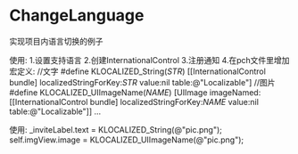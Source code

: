# ChangeLanguage

实现项目内语言切换的例子

使用:
1.设置支持语言
2.创建InternationalControl
3.注册通知
4.在pch文件里增加宏定义:
//文字
#define KLOCALIZED_String(_STR_) [[InternationalControl bundle] localizedStringForKey:_STR_ value:nil table:@"Localizable"]
//图片
#define KLOCALIZED_UIImageName(_NAME_) [UIImage imageNamed:[[InternationalControl bundle] localizedStringForKey:_NAME_ value:nil table:@"Localizable"]]
...

使用:
_inviteLabel.text = KLOCALIZED_String(@"pic.png");
self.imgView.image = KLOCALIZED_UIImageName(@"pic.png");